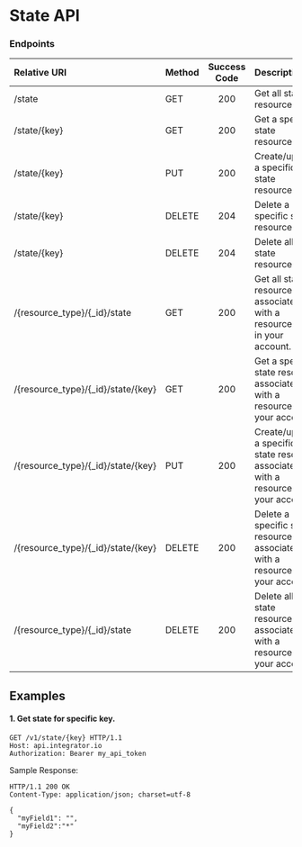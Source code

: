 State API
===========

### Endpoints
| Relative URI| Method | Success Code | Description|
|:-------------------|:-------|:------------:|:------------------------------|
|/state|GET|200|Get all state resources.|
|/state/{key}|GET|200|Get a specific state resource.|
|/state/{key}|PUT|200|Create/update a specific state resource.|
|/state/{key}|DELETE|204|Delete a specific state resource.|
|/state/{key}|DELETE|204|Delete all state resources.|
|/{resource_type}/{_id}/state|GET|200|Get all state resources associated with a resource type in your account.|
|/{resource_type}/{_id}/state/{key}|GET|200|Get a specific state resource associated with a resource in your account.|
|/{resource_type}/{_id}/state/{key}|PUT|200|Create/update a specific state resource associated with a resource in your account.|
|/{resource_type}/{_id}/state/{key}|DELETE|200|Delete a specific state resource associated with a resource in your account.|
|/{resource_type}/{_id}/state|DELETE|200|Delete all state resources associated with a resource in your account.|

## Examples

#### 1.  Get state for specific key.

```
GET /v1/state/{key} HTTP/1.1
Host: api.integrator.io
Authorization: Bearer my_api_token
```

Sample Response:

```
HTTP/1.1 200 OK
Content-Type: application/json; charset=utf-8

{
  "myField1": "",
  "myField2":"*"
}
```
